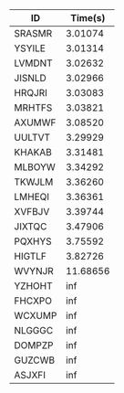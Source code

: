 |ID|Time(s)|
|-|-|
|SRASMR|3.01074|
|YSYILE|3.01314|
|LVMDNT|3.02632|
|JISNLD|3.02966|
|HRQJRI|3.03083|
|MRHTFS|3.03821|
|AXUMWF|3.08520|
|UULTVT|3.29929|
|KHAKAB|3.31481|
|MLBOYW|3.34292|
|TKWJLM|3.36260|
|LMHEQI|3.36361|
|XVFBJV|3.39744|
|JIXTQC|3.47906|
|PQXHYS|3.75592|
|HIGTLF|3.82726|
|WVYNJR|11.68656|
|YZHOHT|inf|
|FHCXPO|inf|
|WCXUMP|inf|
|NLGGGC|inf|
|DOMPZP|inf|
|GUZCWB|inf|
|ASJXFI|inf|
